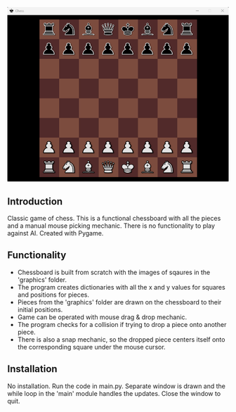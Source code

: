 ![screenshot](screenshot.png)

## Introduction
Classic game of chess. This is a functional chessboard with all the pieces and a manual mouse picking mechanic.
There is no functionality to play against AI. Created with Pygame.

## Functionality
- Chessboard is built from scratch with the images of sqaures in the 'graphics' folder.
- The program creates dictionaries with all the x and y values for squares and positions for pieces.
- Pieces from the 'graphics' folder are drawn on the chessboard to their initial positions.
- Game can be operated with mouse drag & drop mechanic.
- The program checks for a collision if trying to drop a piece onto another piece.
- There is also a snap mechanic, so the dropped piece centers itself onto the corresponding square under the mouse cursor.

## Installation
No installation. Run the code in main.py.
Separate window is drawn and the while loop in the 'main' module handles the updates. Close the window to quit.